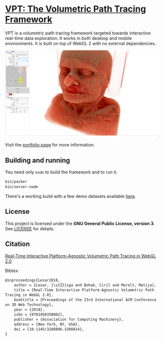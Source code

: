 # [VPT: The Volumetric Path Tracing Framework](http://lgm.fri.uni-lj.si/portfolio-view/volumetric-path-tracing-framework/)

VPT is a volumetric path tracing framework targeted towards interactive
real-time data exploration. It works in both desktop and mobile environments.
It is built on top of WebGL 2 with no external dependencies.

![VPT](src/images/screenshot.jpg)

Visit the [portfolio page](http://lgm.fri.uni-lj.si/research/volumetric-path-tracing-framework/) for more information.

## Building and running

You need only `node` to build the framework and to run it.

```bash
bin/packer
bin/server-node
```

There's a working build with a few demo datasets available [here](http://lgm.fri.uni-lj.si/~ziga).

## License

This project is licensed under the **GNU General Public License, version 3**.
See [LICENSE](LICENSE) for details.


## Citation
[Real-Time Interactive Platform-Agnostic Volumetric Path Tracing in WebGL 2.0](https://dl.acm.org/doi/10.1145/3208806.3208814)

Bibtex:
```
@inproceedings{Lesar2018,
    author = {Lesar, {\v{Z}}iga and Bohak, Ciril and Marolt, Matija},
    title = {Real-Time Interactive Platform-Agnostic Volumetric Path Tracing in WebGL 2.0},
    booktitle = {Proceedings of the 23rd International ACM Conference on 3D Web Technology},
    year = {2018},
    isbn = {9781450358002},
    publisher = {Association for Computing Machinery},
    address = {New York, NY, USA},
    doi = {10.1145/3208806.3208814},
}
```
